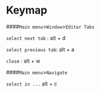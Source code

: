 # Keymap

####`Main menu`>`Window`>`Editor Tabs`

`select next tab` : alt + d

`select previous tab`: alt + a

`close` : alt + w


####`Main menu`>`Navigate`

`select in ...` alt + c
